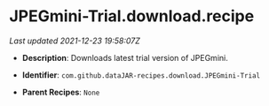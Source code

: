 # JPEGmini-Trial.download.recipe

_Last updated 2021-12-23 19:58:07Z_

- **Description**: Downloads latest trial version of JPEGmini.

- **Identifier**: `com.github.dataJAR-recipes.download.JPEGmini-Trial`

- **Parent Recipes**: `None`